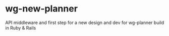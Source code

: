 # wg-new-planner
API middleware and first step for a new design and dev for wg-planner build in Ruby &amp; Rails
